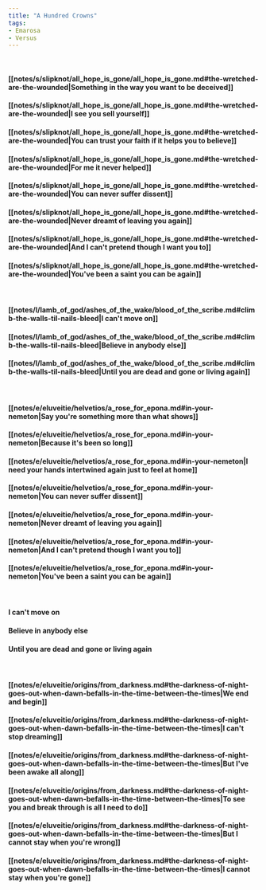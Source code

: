 ```yaml
---
title: "A Hundred Crowns"
tags:
- Emarosa
- Versus
---
```

&nbsp;
#### [[notes/s/slipknot/all_hope_is_gone/all_hope_is_gone.md#the-wretched-are-the-wounded|Something in the way you want to be deceived]]
#### [[notes/s/slipknot/all_hope_is_gone/all_hope_is_gone.md#the-wretched-are-the-wounded|I see you sell yourself]]
#### [[notes/s/slipknot/all_hope_is_gone/all_hope_is_gone.md#the-wretched-are-the-wounded|You can trust your faith if it helps you to believe]]
#### [[notes/s/slipknot/all_hope_is_gone/all_hope_is_gone.md#the-wretched-are-the-wounded|For me it never helped]]
#### [[notes/s/slipknot/all_hope_is_gone/all_hope_is_gone.md#the-wretched-are-the-wounded|You can never suffer dissent]]
#### [[notes/s/slipknot/all_hope_is_gone/all_hope_is_gone.md#the-wretched-are-the-wounded|Never dreamt of leaving you again]]
#### [[notes/s/slipknot/all_hope_is_gone/all_hope_is_gone.md#the-wretched-are-the-wounded|And I can't pretend though I want you to]]
#### [[notes/s/slipknot/all_hope_is_gone/all_hope_is_gone.md#the-wretched-are-the-wounded|You've been a saint you can be again]]
&nbsp;
#### [[notes/l/lamb_of_god/ashes_of_the_wake/blood_of_the_scribe.md#climb-the-walls-til-nails-bleed|I can't move on]]
#### [[notes/l/lamb_of_god/ashes_of_the_wake/blood_of_the_scribe.md#climb-the-walls-til-nails-bleed|Believe in anybody else]]
#### [[notes/l/lamb_of_god/ashes_of_the_wake/blood_of_the_scribe.md#climb-the-walls-til-nails-bleed|Until you are dead and gone or living again]]
&nbsp;
#### [[notes/e/eluveitie/helvetios/a_rose_for_epona.md#in-your-nemeton|Say you're something more than what shows]]
#### [[notes/e/eluveitie/helvetios/a_rose_for_epona.md#in-your-nemeton|Because it's been so long]]
#### [[notes/e/eluveitie/helvetios/a_rose_for_epona.md#in-your-nemeton|I need your hands intertwined again just to feel at home]]
#### [[notes/e/eluveitie/helvetios/a_rose_for_epona.md#in-your-nemeton|You can never suffer dissent]]
#### [[notes/e/eluveitie/helvetios/a_rose_for_epona.md#in-your-nemeton|Never dreamt of leaving you again]]
#### [[notes/e/eluveitie/helvetios/a_rose_for_epona.md#in-your-nemeton|And I can't pretend though I want you to]]
#### [[notes/e/eluveitie/helvetios/a_rose_for_epona.md#in-your-nemeton|You've been a saint you can be again]]
&nbsp;
#### I can't move on
#### Believe in anybody else
#### Until you are dead and gone or living again
&nbsp;
#### [[notes/e/eluveitie/origins/from_darkness.md#the-darkness-of-night-goes-out-when-dawn-befalls-in-the-time-between-the-times|We end and begin]]
#### [[notes/e/eluveitie/origins/from_darkness.md#the-darkness-of-night-goes-out-when-dawn-befalls-in-the-time-between-the-times|I can't stop dreaming]]
#### [[notes/e/eluveitie/origins/from_darkness.md#the-darkness-of-night-goes-out-when-dawn-befalls-in-the-time-between-the-times|But I've been awake all along]]
#### [[notes/e/eluveitie/origins/from_darkness.md#the-darkness-of-night-goes-out-when-dawn-befalls-in-the-time-between-the-times|To see you and break through is all I need to do]]
#### [[notes/e/eluveitie/origins/from_darkness.md#the-darkness-of-night-goes-out-when-dawn-befalls-in-the-time-between-the-times|But I cannot stay when you're wrong]]
#### [[notes/e/eluveitie/origins/from_darkness.md#the-darkness-of-night-goes-out-when-dawn-befalls-in-the-time-between-the-times|I cannot stay when you're gone]]
